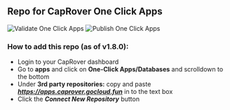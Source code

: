 ## Repo for CapRover One Click Apps

![Validate One Click Apps](https://github.com/kgnfth/caprover-one-click-apps/workflows/Validate%20Apps/badge.svg?branch=master&event=push) ![Publish One Click Apps](https://github.com/kgnfth/caprover-one-click-apps/workflows/Publish%20Apps/badge.svg?branch=master&event=push)

### How to add this repo (as of v1.8.0):

- Login to your CapRover dashboard
- Go to **apps** and click on **One-Click Apps/Databases** and scrolldown to the bottom
- Under **3rd party repositories:** copy and paste ***https://apps.caprover.gocloud.fun*** in to the text box
- Click the ***Connect New Repository*** button

